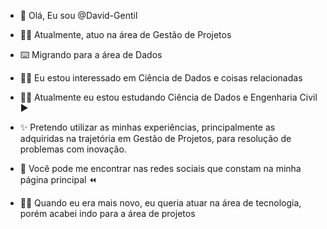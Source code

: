 - 👋 Olá, Eu sou @David-Gentil

- 👨‍💼 Atualmente, atuo na área de Gestão de Projetos
- ⌨️ Migrando para a área de Dados
- 🧑‍🔬 Eu estou interessado em Ciência de Dados e coisas relacionadas
- 👨‍🎓 Atualmente eu estou estudando Ciência de Dados e Engenharia Civil
  ▶️
- ✨  Pretendo utilizar as minhas experiências, principalmente as adquiridas na trajetória em Gestão de Projetos, para resolução de problemas com inovação.
- 📮 Você pode me encontrar nas redes sociais que constam na minha página principal
  ⏪
- 👨‍💻 Quando eu era mais novo, eu queria atuar na área de tecnologia, porém acabei indo para a área de projetos
